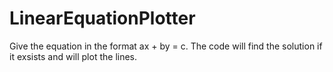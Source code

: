 # LinearEquationPlotter


Give the equation in the format ax + by = c. The code will find the solution if it exsists and will plot the lines.
